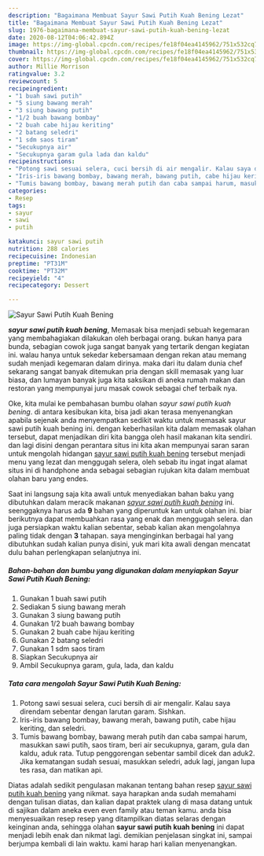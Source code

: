 ```yaml
---
description: "Bagaimana Membuat Sayur Sawi Putih Kuah Bening Lezat"
title: "Bagaimana Membuat Sayur Sawi Putih Kuah Bening Lezat"
slug: 1976-bagaimana-membuat-sayur-sawi-putih-kuah-bening-lezat
date: 2020-08-12T04:06:42.894Z
image: https://img-global.cpcdn.com/recipes/fe18f04ea4145962/751x532cq70/sayur-sawi-putih-kuah-bening-foto-resep-utama.jpg
thumbnail: https://img-global.cpcdn.com/recipes/fe18f04ea4145962/751x532cq70/sayur-sawi-putih-kuah-bening-foto-resep-utama.jpg
cover: https://img-global.cpcdn.com/recipes/fe18f04ea4145962/751x532cq70/sayur-sawi-putih-kuah-bening-foto-resep-utama.jpg
author: Millie Morrison
ratingvalue: 3.2
reviewcount: 5
recipeingredient:
- "1 buah sawi putih"
- "5 siung bawang merah"
- "3 siung bawang putih"
- "1/2 buah bawang bombay"
- "2 buah cabe hijau keriting"
- "2 batang seledri"
- "1 sdm saos tiram"
- "Secukupnya air"
- "Secukupnya garam gula lada dan kaldu"
recipeinstructions:
- "Potong sawi sesuai selera, cuci bersih di air mengalir. Kalau saya direndam sebentar dengan larutan garam. Sishkan."
- "Iris-iris bawang bombay, bawang merah, bawang putih, cabe hijau keriting, dan seledri."
- "Tumis bawang bombay, bawang merah putih dan caba sampai harum, masukkan sawi putih, saos tiram, beri air secukupnya, garam, gula dan kaldu, aduk rata. Tutup penggorengan sebentar sambil dicek dan aduk2. Jika kematangan sudah sesuai, masukkan seledri, aduk lagi, jangan lupa tes rasa, dan matikan api."
categories:
- Resep
tags:
- sayur
- sawi
- putih

katakunci: sayur sawi putih 
nutrition: 288 calories
recipecuisine: Indonesian
preptime: "PT31M"
cooktime: "PT32M"
recipeyield: "4"
recipecategory: Dessert

---
```



![Sayur Sawi Putih Kuah Bening](https://img-global.cpcdn.com/recipes/fe18f04ea4145962/751x532cq70/sayur-sawi-putih-kuah-bening-foto-resep-utama.jpg)

<b><i>sayur sawi putih kuah bening</i></b>, Memasak bisa menjadi sebuah kegemaran yang membahagiakan dilakukan oleh berbagai orang. bukan hanya para bunda, sebagian cowok juga sangat banyak yang tertarik dengan kegiatan ini. walau hanya untuk sekedar kebersamaan dengan rekan atau memang sudah menjadi kegemaran dalam dirinya. maka dari itu dalam dunia chef sekarang sangat banyak ditemukan pria dengan skill memasak yang luar biasa, dan lumayan banyak juga kita saksikan di aneka rumah makan dan restoran yang mempunyai juru masak cowok sebagai chef terbaik nya.



Oke, kita mulai ke pembahasan bumbu olahan <i>sayur sawi putih kuah bening</i>. di antara kesibukan kita, bisa jadi akan terasa menyenangkan apabila sejenak anda menyempatkan sedikit waktu untuk memasak sayur sawi putih kuah bening ini. dengan keberhasilan kita dalam memasak olahan tersebut, dapat menjadikan diri kita bangga oleh hasil makanan kita sendiri. dan lagi disini dengan perantara situs ini kita akan mempunyai saran saran untuk mengolah hidangan <u>sayur sawi putih kuah bening</u> tersebut menjadi menu yang lezat dan menggugah selera, oleh sebab itu ingat ingat alamat situs ini di handphone anda sebagai sebagian rujukan kita dalam membuat olahan baru yang endes.


Saat ini langsung saja kita awali untuk menyediakan bahan baku yang dibutuhkan dalam meracik makanan <u><i>sayur sawi putih kuah bening</i></u> ini. seenggaknya harus ada <b>9</b> bahan yang diperuntuk kan untuk olahan ini. biar berikutnya dapat membuahkan rasa yang enak dan menggugah selera. dan juga persiapkan waktu kalian sebentar, sebab kalian akan mengolahnya paling tidak dengan <b>3</b> tahapan. saya menginginkan berbagai hal yang dibutuhkan sudah kalian punya disini, yuk mari kita awali dengan mencatat dulu bahan perlengkapan selanjutnya ini.

<!--inarticleads1-->

##### Bahan-bahan dan bumbu yang digunakan dalam menyiapkan Sayur Sawi Putih Kuah Bening:

1. Gunakan 1 buah sawi putih
1. Sediakan 5 siung bawang merah
1. Gunakan 3 siung bawang putih
1. Gunakan 1/2 buah bawang bombay
1. Gunakan 2 buah cabe hijau keriting
1. Gunakan 2 batang seledri
1. Gunakan 1 sdm saos tiram
1. Siapkan Secukupnya air
1. Ambil Secukupnya garam, gula, lada, dan kaldu




<!--inarticleads2-->

##### Tata cara mengolah Sayur Sawi Putih Kuah Bening:

1. Potong sawi sesuai selera, cuci bersih di air mengalir. Kalau saya direndam sebentar dengan larutan garam. Sishkan.
1. Iris-iris bawang bombay, bawang merah, bawang putih, cabe hijau keriting, dan seledri.
1. Tumis bawang bombay, bawang merah putih dan caba sampai harum, masukkan sawi putih, saos tiram, beri air secukupnya, garam, gula dan kaldu, aduk rata. Tutup penggorengan sebentar sambil dicek dan aduk2. Jika kematangan sudah sesuai, masukkan seledri, aduk lagi, jangan lupa tes rasa, dan matikan api.




Diatas adalah sedikit pengulasan makanan tentang bahan resep <u>sayur sawi putih kuah bening</u> yang nikmat. saya harapkan anda sudah memahami dengan tulisan diatas, dan kalian dapat praktek ulang di masa datang untuk di sajikan dalam aneka even even family atau teman kamu. anda bisa menyesuaikan resep resep yang ditampilkan diatas selaras dengan keinginan anda, sehingga olahan <b>sayur sawi putih kuah bening</b> ini dapat menjadi lebih enak dan nikmat lagi. demikian penjelasan singkat ini, sampai berjumpa kembali di lain waktu. kami harap hari kalian menyenangkan.
